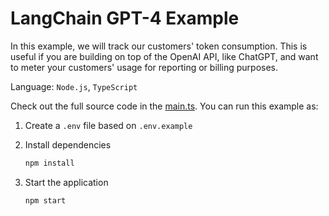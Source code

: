 # LangChain GPT-4 Example

In this example, we will track our customers' token consumption.
This is useful if you are building on top of the OpenAI API, like ChatGPT,
and want to meter your customers' usage for reporting or billing purposes.

Language: `Node.js`, `TypeScript`

Check out the full source code in the [main.ts](./main.ts).
You can run this example as:

1. Create a `.env` file based on `.env.example`

2. Install dependencies

    ```sh
    npm install
    ```

3. Start the application

    ```sh
    npm start
    ```
